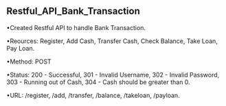 ## Restful_API_Bank_Transaction ##

•Created Restful API to handle Bank Transaction.

•Reources: Register, Add Cash, Transfer Cash, Check Balance, Take Loan, Pay Loan.

•Method: POST

•Status: 200 - Successful, 301 - Invalid Username, 302 - Invalid Password, 303 - Running out of Cash, 304 - Cash should be greater than 0.

•URL: /register, /add, /transfer, /balance, /takeloan, /payloan.
